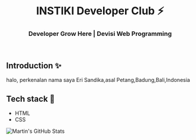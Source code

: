 <div align="center">
  <h1>INSTIKI Developer Club ⚡</h1>
  <h3>Developer Grow Here | Devisi Web Programming </h3>
</div>

<br>

## Introduction ✨

halo, perkenalan nama saya Eri Sandika,asal Petang,Badung,Bali,Indonesia 

## Tech stack 🚀

- HTML
- CSS


<img align="center" src="https://github-readme-stats.vercel.app/api?username=Erisandika&show_icons=true&line_height=27&count_private=true&title_color=ffffff&text_color=c9cacc&icon_color=2bbc8a&bg_color=1d1f21" alt="Martin's GitHub Stats" />


